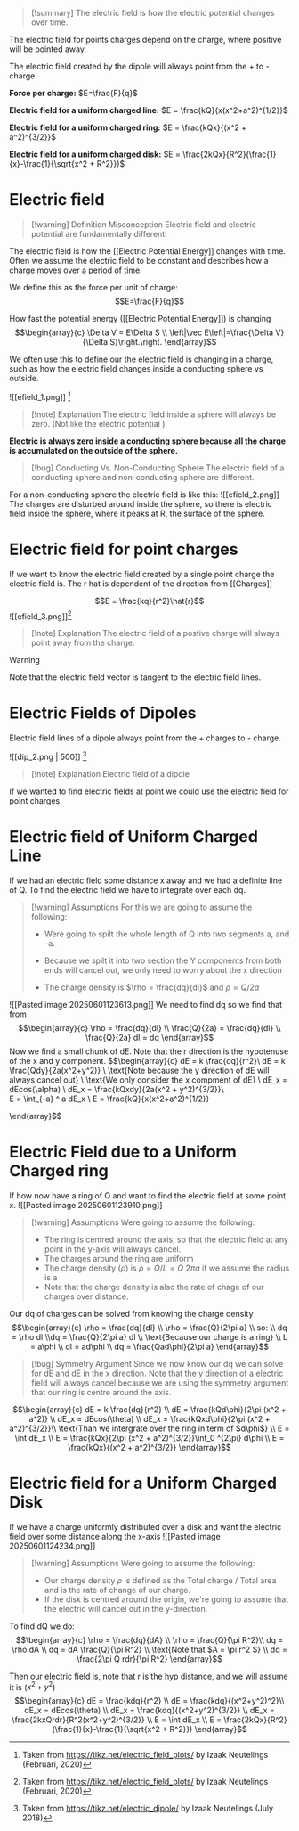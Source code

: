 
>[!summary]
The electric field is how the electric potential changes over time.
>
The electric field for points charges depend on the charge, where positive will be pointed away.
>
The electric field created by the dipole will always point from the + to - charge.
>
**Force per charge:**
$E=\frac{F}{q}$
>
**Electric field for a uniform charged line:**
$E = \frac{kQ}{x(x^2+a^2)^{1/2}}$
>
**Electric field for a uniform charged ring:**
$E = \frac{kQx}{(x^2 + a^2)^{3/2}}$
>
**Electric field for a uniform charged disk:**
$E = \frac{2kQx}{R^2}(\frac{1}{x}-\frac{1}{\sqrt{x^2 + R^2}})$

# Electric field 
> [!warning] Definition Misconception 
Electric field and electric potential are fundamentally different! 

The electric field is how the [[Electric Potential Energy]] changes with time. Often we assume the electric field to be constant and describes how a charge moves over a period of time.

We define this as the force per unit of charge:
$$E=\frac{F}{q}$$

How fast the potential energy ([[Electric Potential Energy]]) is changing 
$$\begin{array}{c}
\Delta V = E\Delta S \\ 
\left|\vec E\left|=\frac{\Delta V}{\Delta S}\right.\right.
\end{array}$$

We often use this to define our the electric field is changing in a charge, such as how the electric field changes inside a conducting sphere vs outside.

![[efield_1.png]]
[^1]
>[!note] Explanation
The electric field inside a sphere will always be zero. (Not like the electric potential )

**Electric is always zero inside a conducting sphere because all the charge is accumulated on the outside of the sphere.** 

>[!bug] Conducting Vs. Non-Conducting Sphere
The electric field of a conducting sphere and non-conducting sphere are different.
>
For a non-conducting sphere the electric field is like this:
![[efield_2.png]]
The charges are disturbed around inside the sphere, so there is electric field inside the sphere, where it peaks at R, the surface of the sphere.

# Electric field for point charges
If we want to know the electric field created by a single point charge the electric field is. The r hat is dependent of the direction from [[Charges]]

$$E = \frac{kq}{r^2}\hat{r}$$
![[efield_3.png]][^1]
>[!note] Explanation
The electric field of a postive charge will always point away from the charge.

>[!warning]
Note that the electric field vector is tangent to the electric field lines.

# Electric Fields of Dipoles
Electric field lines of a dipole always point from the + charges to - charge.

![[dip_2.png | 500]]
[^2]
>[!note] Explanation
Electric field of a dipole

If we wanted to find electric fields at point we could use the electric field for point charges.

# Electric field of Uniform Charged Line
If we had an electric field some distance x away and we had a definite line of Q. To find the electric field we have to integrate over each dq.

>[!warning] Assumptions 
For this we are going to assume the following:
>- Were going to spilt the whole length of Q into two segments a, and -a.
>- Because we spilt it into two section the Y components from both ends will cancel out, we only need to worry about the x direction
>
>- The charge density is $\rho = \frac{dq}{dl}$ and $\rho = Q / 2a$

![[Pasted image 20250601123613.png]]
We need to find dq so we find that from
$$\begin{array}{c} 
\rho = \frac{dq}{dl} \\ 
\frac{Q}{2a} = \frac{dq}{dl} \\ 
\frac{Q}{2a} dl = dq
\end{array}$$
Now we find a small chunk of dE.
Note that the r direction is the hypotenuse of the x and y component.
$$\begin{array}{c} 
dE = k \frac{dq}{r^2}\\
dE = k \frac{Qdy}{2a(x^2+y^2)} \\ 
\text{Note because the y direction of dE will always cancel out} \\ 
\text{We only consider the x compment of dE} \\ 
dE_x = dEcos(\alpha) \\ 
dE_x = \frac{kQxdy}{2a(x^2 + y^2)^{3/2}}\\\
E = \int_{-a} ^ a dE_x  \\ 
E = \frac{kQ}{x(x^2+a^2)^{1/2}}

\end{array}$$
# Electric Field due to a Uniform Charged ring
If how now have a ring of Q and want to find the electric field at some point x. 
![[Pasted image 20250601123910.png]]

>[!warning] Assumptions 
Were going to assume the following:
>- The ring is centred around the axis, so that the electric field at any point in the y-axis will always cancel. 
>- The charges around the ring are uniform
>- The charge density ($\rho$) is $\rho = Q / L = Q \ 2\pi a$ if we assume the radius is a 
>- Note that the charge density is also the rate of chage of our charges over distance.

Our dq of charges can be solved from knowing the charge density
$$\begin{array}{c} 
\rho = \frac{dq}{dl} \\ 
\rho = \frac{Q}{2\pi a} \\ 
so:
\\ 
dq = \rho dl \\dq = \frac{Q}{2\pi a} dl \\
\text{Because our charge is a ring} \\ 
L = a\phi \\ 
dl = ad\phi \\ 
dq = \frac{Qad\phi}{2\pi a}
\end{array}$$

>[!bug] Symmetry Argument 
Since we now know our dq we can solve for dE and dE in the x direction. Note that the y direction of a electric field will always cancel because we are using the symmetry argument that our ring is centre around the axis.

$$\begin{array}{c}
dE = k \frac{dq}{r^2} \\ 
dE = \frac{kQd\phi}{2\pi (x^2 + a^2)} \\
dE_x = dEcos(\theta) \\ 
dE_x = \frac{kQxd\phi}{2\pi (x^2 + a^2)^{3/2}}\\ 
\text{Than we intergrate over the ring in term of $d\phi$} \\ 
E = \int dE_x \\ 
E = \frac{kQx}{2\pi (x^2 + a^2)^{3/2}}\int_0 ^{2\pi} d\phi \\ 
E = \frac{kQx}{(x^2 + a^2)^{3/2}}
\end{array}$$

# Electric field for a Uniform Charged Disk
If we have a charge uniformly distributed over a disk and want the electric field over some distance along the x-axis
![[Pasted image 20250601124234.png]]

>[!warning] Assumptions 
Were going to assume the following:
>- Our charge density $\rho$ is defined as the Total charge / Total area and is the rate of change of our charge.
>- If the disk is centred around the origin, we're going to assume that the electric will cancel out in the y-direction.

To find dQ we do:
$$\begin{array}{c}
\rho = \frac{dq}{dA} \\ 
\rho = \frac{Q}{\pi R^2}\\
dq = \rho dA  \\ 
dq = dA \frac{Q}{\pi R^2} \\ 
\text{Note that $A = \pi r^2 $} \\ 
dq = \frac{2\pi Q rdr}{\pi R^2}
\end{array}$$

Then our electric field is, note that r is the hyp distance, and we will assume it is ($x^2 +y^2$)
$$\begin{array}{c} 
dE = \frac{kdq}{r^2}  \\ 
dE = \frac{kdq}{(x^2+y^2)^2}\\
dE_x = dEcos(\theta) \\ 
dE_x = \frac{kdq}{(x^2+y^2)^{3/2}} \\ 
dE_x = \frac{2kxQrdr}{R^2(x^2+y^2)^{3/2}} \\ 
E = \int dE_x \\
E = \frac{2kQx}{R^2}(\frac{1}{x}-\frac{1}{\sqrt{x^2 + R^2}})
\end{array}$$


[^1]: Taken from https://tikz.net/electric_field_plots/ by Izaak Neutelings (Februari, 2020)

[^2]: Taken from https://tikz.net/electric_dipole/ by Izaak Neutelings (July 2018)

